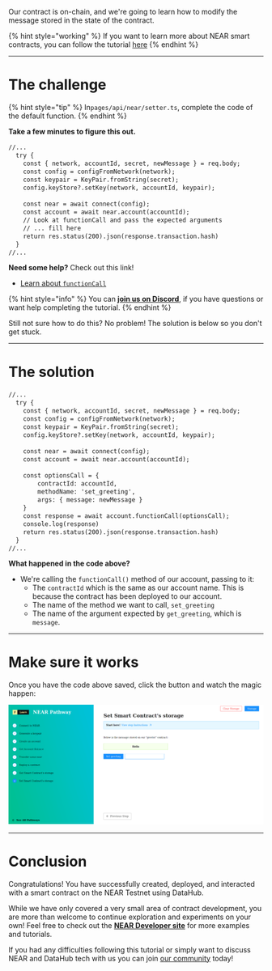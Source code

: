 Our contract is on-chain, and we're going to learn how to modify the message stored in the state of the contract. 

{% hint style="working" %}
If you want to learn more about NEAR smart contracts, you can follow the tutorial [here](https://learn.figment.io/tutorials/write-and-deploy-a-smart-contract-on-near)
{% endhint %}

----------------------------------

# The challenge

{% hint style="tip" %}
In`pages/api/near/setter.ts`, complete the code of the default function. 
{% endhint %}

**Take a few minutes to figure this out.**

```tsx
//...
  try {
    const { network, accountId, secret, newMessage } = req.body;
    const config = configFromNetwork(network);
    const keypair = KeyPair.fromString(secret);
    config.keyStore?.setKey(network, accountId, keypair);        

    const near = await connect(config);
    const account = await near.account(accountId);
    // Look at functionCall and pass the expected arguments
    // ... fill here
    return res.status(200).json(response.transaction.hash)
  }
//...
```

**Need some help?** Check out this link!
* [Learn about `functionCall`](https://near.github.io/near-api-js/classes/account.account-1.html#functioncall)  

{% hint style="info" %}
You can [**join us on Discord**](https://discord.gg/fszyM7K), if you have questions or want help completing the tutorial.
{% endhint %}

Still not sure how to do this? No problem! The solution is below so you don't get stuck.

----------------------------------

# The solution

```tsx
//...
  try {
    const { network, accountId, secret, newMessage } = req.body;
    const config = configFromNetwork(network);
    const keypair = KeyPair.fromString(secret);
    config.keyStore?.setKey(network, accountId, keypair);        

    const near = await connect(config);
    const account = await near.account(accountId);

    const optionsCall = {
        contractId: accountId,
        methodName: 'set_greeting',
        args: { message: newMessage }
    }
    const response = await account.functionCall(optionsCall);
    console.log(response)
    return res.status(200).json(response.transaction.hash)
  }
//...
```

**What happened in the code above?**
* We're calling the `functionCall()` method of our account, passing to it:
  * The `contractId` which is the same as our account name. This is because the contract has been deployed to our account.
  * The name of the method we want to call, `set_greeting`
  * The name of the argument expected by `get_greeting`, which is `message`.

----------------------------------

# Make sure it works

Once you have the code above saved, click the button and watch the magic happen:

![](../../../.gitbook/assets/pathways/near/near-setter.gif)

----------------------------------

# Conclusion

Congratulations! You have successfully created, deployed, and interacted with a smart contract on the NEAR Testnet using DataHub.

While we have only covered a very small area of contract development, you are more than welcome to continue exploration and experiments on your own! Feel free to check out the [**NEAR Developer site**](https://examples.near.org/) for more examples and tutorials.

If you had any difficulties following this tutorial or simply want to discuss NEAR and DataHub tech with us you can join [our community](https://discord.gg/fszyM7K) today!

